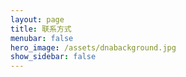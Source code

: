 ```yaml
---
layout: page
title: 联系方式 
menubar: false
hero_image: /assets/dnabackground.jpg
show_sidebar: false
---
```





